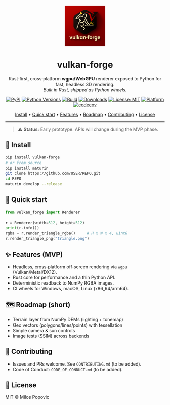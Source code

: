 <p align="center">
  <a href="#">
    <!-- Replace with your logo path or external URL -->
    <img src="docs/assets/logo.png" alt="vulkan-forge logo" width="128" height="128">
  </a>
</p>

<h1 align="center">vulkan‑forge</h1>

<p align="center">
  Rust‑first, cross‑platform <strong>wgpu/WebGPU</strong> renderer exposed to Python for fast, headless 3D rendering.
  <br>
  <em>Built in Rust, shipped as Python wheels.</em>
</p>

<p align="center">
  <!-- Badges: replace USER/REPO with your org/repo slug -->
  <a href="https://pypi.org/project/vulkan-forge/"><img alt="PyPI" src="https://img.shields.io/pypi/v/vulkan-forge"></a>
  <a href="https://pypi.org/project/vulkan-forge/"><img alt="Python Versions" src="https://img.shields.io/pypi/pyversions/vulkan-forge"></a>
  <a href="https://github.com/USER/REPO/actions"><img alt="Build" src="https://img.shields.io/github/actions/workflow/status/USER/REPO/wheels.yml?branch=main"></a>
  <a href="https://pepy.tech/project/vulkan-forge"><img alt="Downloads" src="https://img.shields.io/pepy/dt/vulkan-forge"></a>
  <a href="LICENSE"><img alt="License: MIT" src="https://img.shields.io/badge/License-MIT-blue.svg"></a>
  <a href="#"><img alt="Platform" src="https://img.shields.io/badge/platform-win%20|%20macOS%20|%20linux-lightgrey"></a>
  <a href="https://codecov.io/gh/USER/REPO"><img alt="codecov" src="https://codecov.io/gh/USER/REPO/branch/main/graph/badge.svg"></a>
</p>

<p align="center">
  <a href="#-install">Install</a> •
  <a href="#-quick-start">Quick start</a> •
  <a href="#-features">Features</a> •
  <a href="#-roadmap">Roadmap</a> •
  <a href="#-contributing">Contributing</a> •
  <a href="#-license">License</a>
</p>

---

> ⚠️ <strong>Status:</strong> Early prototype. APIs will change during the MVP phase.

## 🚀 Install

```bash
pip install vulkan-forge
# or from source
pip install maturin
git clone https://github.com/USER/REPO.git
cd REPO
maturin develop --release
```

## 🧪 Quick start

```python
from vulkan_forge import Renderer

r = Renderer(width=512, height=512)
print(r.info())
rgba = r.render_triangle_rgba()     # H x W x 4, uint8
r.render_triangle_png("triangle.png")
```

## ✨ Features (MVP)

- Headless, cross‑platform off‑screen rendering via `wgpu` (Vulkan/Metal/DX12).
- Rust core for performance and a thin Python API.
- Deterministic readback to NumPy RGBA images.
- CI wheels for Windows, macOS, Linux (x86_64/arm64).

## 🗺️ Roadmap (short)

- Terrain layer from NumPy DEMs (lighting + tonemap)
- Geo vectors (polygons/lines/points) with tessellation
- Simple camera & sun controls
- Image tests (SSIM) across backends

## 🤝 Contributing

- Issues and PRs welcome. See `CONTRIBUTING.md` (to be added).
- Code of Conduct: `CODE_OF_CONDUCT.md` (to be added).

## 📄 License

MIT © Milos Popovic
